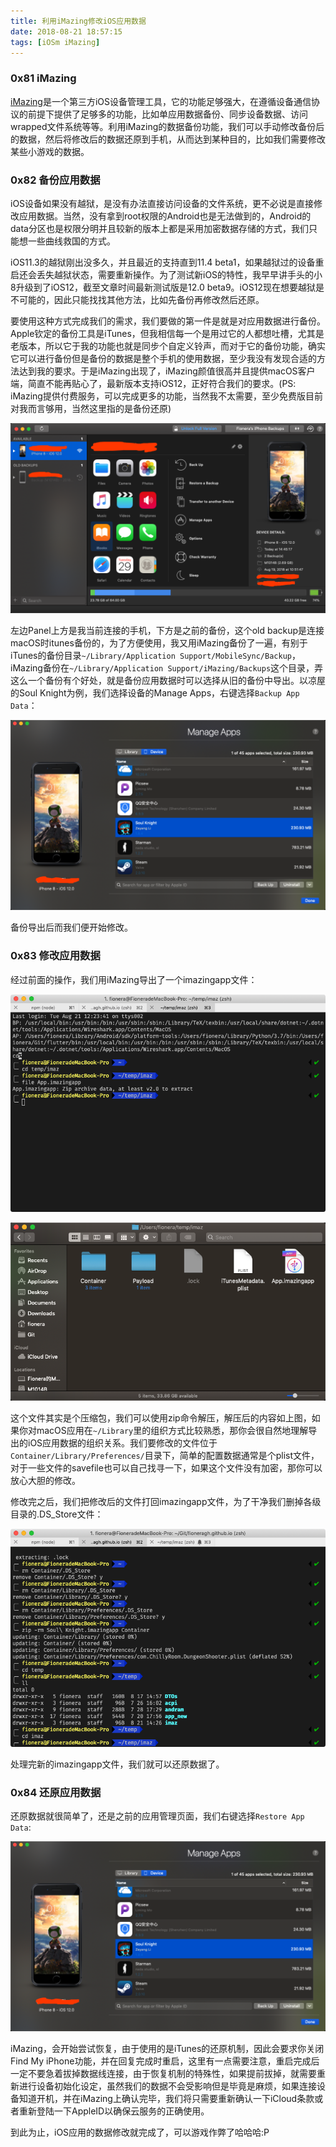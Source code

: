 ```yaml
---
title: 利用iMazing修改iOS应用数据
date: 2018-08-21 18:57:15
tags: [iOSm iMazing]
---
```


### 0x81 iMazing

[iMazing](https://imazing.com/)是一个第三方iOS设备管理工具，它的功能足够强大，在遵循设备通信协议的前提下提供了足够多的功能，比如单应用数据备份、同步设备数据、访问wrapped文件系统等等。利用iMazing的数据备份功能，我们可以手动修改备份后的数据，然后将修改后的数据还原到手机，从而达到某种目的，比如我们需要修改某些小游戏的数据。

### 0x82 备份应用数据

iOS设备如果没有越狱，是没有办法直接访问设备的文件系统，更不必说是直接修改应用数据。当然，没有拿到root权限的Android也是无法做到的，Android的data分区也是权限分明并且较新的版本上都是采用加密数据存储的方式，我们只能想一些曲线救国的方式。

iOS11.3的越狱刚出没多久，并且最近的支持直到11.4 beta1，如果越狱过的设备重启还会丢失越狱状态，需要重新操作。为了测试新iOS的特性，我早早讲手头的小8升级到了iOS12，截至文章时间最新测试版是12.0 beta9。iOS12现在想要越狱是不可能的，因此只能找找其他方法，比如先备份再修改然后还原。

要使用这种方式完成我们的需求，我们要做的第一件是就是对应用数据进行备份。Apple钦定的备份工具是iTunes，但我相信每一个是用过它的人都想吐槽，尤其是老版本，所以它于我的功能也就是同步个自定义铃声，而对于它的备份功能，确实它可以进行备份但是备份的数据是整个手机的使用数据，至少我没有发现合适的方法达到我的要求。于是iMazing出现了，iMazing颜值很高并且提供macOS客户端，简直不能再贴心了，最新版本支持iOS12，正好符合我们的要求。(PS: iMazing提供付费服务，可以完成更多的功能，当然我不太需要，至少免费版目前对我而言够用，当然这里指的是备份还原)

![iMazing Home](/images/2018_08_21_01.png)

左边Panel上方是我当前连接的手机，下方是之前的备份，这个old backup是连接macOS时itunes备份的，为了方便使用，我又用iMazing备份了一遍，有别于iTunes的备份目录`~/Library/Application Support/MobileSync/Backup`，iMazing备份在`~/Library/Application Support/iMazing/Backups`这个目录，弄这么一个备份有个好处，就是备份应用数据时可以选择从旧的备份中导出。以凉屋的Soul Knight为例，我们选择设备的Manage Apps，右键选择`Backup App Data`：

![Backup Data](/images/2018_08_21_02.png)

备份导出后而我们便开始修改。

<!--more-->

### 0x83 修改应用数据

经过前面的操作，我们用iMazing导出了一个imazingapp文件：

![zipfile](/images/2018_08_21_04.png)

![imazingapp](/images/2018_08_21_03.png)

这个文件其实是个压缩包，我们可以使用zip命令解压，解压后的内容如上图，如果你对macOS应用在`~/Library`里的组织方式比较熟悉，那你会很自然地理解导出的iOS应用数据的组织关系。我们要修改的文件位于`Container/Library/Preferences/`目录下，简单的配置数据通常是个plist文件，对于一些文件的savefile也可以自己找寻一下，如果这个文件没有加密，那你可以放心大胆的修改。

修改完之后，我们把修改后的文件打回imazingapp文件，为了干净我们删掉各级目录的.DS_Store文件：

![zip](/images/2018_08_21_05.png)

处理完新的imazingapp文件，我们就可以还原数据了。

### 0x84 还原应用数据

还原数据就很简单了，还是之前的应用管理页面，我们右键选择`Restore App Data`:

![Restore Data](/images/2018_08_21_02.png)

iMazing，会开始尝试恢复，由于使用的是iTunes的还原机制，因此会要求你关闭Find My iPhone功能，并在回复完成时重启，这里有一点需要注意，重启完成后一定不要急着拔掉数据线连接，由于恢复机制的特殊性，如果提前拔掉，就需要重新进行设备初始化设定，虽然我们的数据不会受影响但是毕竟是麻烦，如果连接设备知道开机，并在iMazing上确认完毕，我们将只需要重新确认一下iCloud条款或者重新登陆一下AppleID以确保云服务的正确使用。

到此为止，iOS应用的数据修改就完成了，可以游戏作弊了哈哈哈:P
